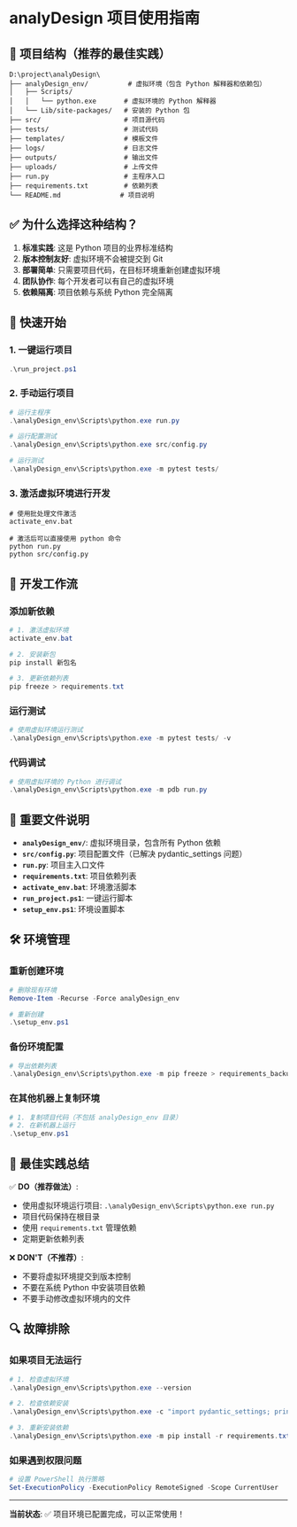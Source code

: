# analyDesign 项目使用指南

## 🎯 项目结构（推荐的最佳实践）

```
D:\project\analyDesign\
├── analyDesign_env/          # 虚拟环境（包含 Python 解释器和依赖包）
│   ├── Scripts/
│   │   └── python.exe       # 虚拟环境的 Python 解释器
│   └── Lib/site-packages/   # 安装的 Python 包
├── src/                     # 项目源代码
├── tests/                   # 测试代码
├── templates/               # 模板文件
├── logs/                    # 日志文件
├── outputs/                 # 输出文件
├── uploads/                 # 上传文件
├── run.py                   # 主程序入口
├── requirements.txt         # 依赖列表
└── README.md               # 项目说明
```

## ✅ 为什么选择这种结构？

1. **标准实践**: 这是 Python 项目的业界标准结构
2. **版本控制友好**: 虚拟环境不会被提交到 Git
3. **部署简单**: 只需要项目代码，在目标环境重新创建虚拟环境
4. **团队协作**: 每个开发者可以有自己的虚拟环境
5. **依赖隔离**: 项目依赖与系统 Python 完全隔离

## 🚀 快速开始

### 1. 一键运行项目
```powershell
.\run_project.ps1
```

### 2. 手动运行项目
```powershell
# 运行主程序
.\analyDesign_env\Scripts\python.exe run.py

# 运行配置测试
.\analyDesign_env\Scripts\python.exe src/config.py

# 运行测试
.\analyDesign_env\Scripts\python.exe -m pytest tests/
```

### 3. 激活虚拟环境进行开发
```batch
# 使用批处理文件激活
activate_env.bat

# 激活后可以直接使用 python 命令
python run.py
python src/config.py
```

## 🔧 开发工作流

### 添加新依赖
```powershell
# 1. 激活虚拟环境
activate_env.bat

# 2. 安装新包
pip install 新包名

# 3. 更新依赖列表
pip freeze > requirements.txt
```

### 运行测试
```powershell
# 使用虚拟环境运行测试
.\analyDesign_env\Scripts\python.exe -m pytest tests/ -v
```

### 代码调试
```powershell
# 使用虚拟环境的 Python 进行调试
.\analyDesign_env\Scripts\python.exe -m pdb run.py
```

## 📁 重要文件说明

- **`analyDesign_env/`**: 虚拟环境目录，包含所有 Python 依赖
- **`src/config.py`**: 项目配置文件（已解决 pydantic_settings 问题）
- **`run.py`**: 项目主入口文件
- **`requirements.txt`**: 项目依赖列表
- **`activate_env.bat`**: 环境激活脚本
- **`run_project.ps1`**: 一键运行脚本
- **`setup_env.ps1`**: 环境设置脚本

## 🛠️ 环境管理

### 重新创建环境
```powershell
# 删除现有环境
Remove-Item -Recurse -Force analyDesign_env

# 重新创建
.\setup_env.ps1
```

### 备份环境配置
```powershell
# 导出依赖列表
.\analyDesign_env\Scripts\python.exe -m pip freeze > requirements_backup.txt
```

### 在其他机器上复制环境
```powershell
# 1. 复制项目代码（不包括 analyDesign_env 目录）
# 2. 在新机器上运行
.\setup_env.ps1
```

## 🎯 最佳实践总结

✅ **DO（推荐做法）**:
- 使用虚拟环境运行项目: `.\analyDesign_env\Scripts\python.exe run.py`
- 项目代码保持在根目录
- 使用 `requirements.txt` 管理依赖
- 定期更新依赖列表

❌ **DON'T（不推荐）**:
- 不要将虚拟环境提交到版本控制
- 不要在系统 Python 中安装项目依赖
- 不要手动修改虚拟环境内的文件

## 🔍 故障排除

### 如果项目无法运行
```powershell
# 1. 检查虚拟环境
.\analyDesign_env\Scripts\python.exe --version

# 2. 检查依赖安装
.\analyDesign_env\Scripts\python.exe -c "import pydantic_settings; print('OK')"

# 3. 重新安装依赖
.\analyDesign_env\Scripts\python.exe -m pip install -r requirements.txt
```

### 如果遇到权限问题
```powershell
# 设置 PowerShell 执行策略
Set-ExecutionPolicy -ExecutionPolicy RemoteSigned -Scope CurrentUser
```

---

**当前状态**: ✅ 项目环境已配置完成，可以正常使用！ 